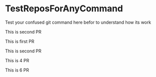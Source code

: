 # TestReposForAnyCommand
Test your confused git command here befor to understand how its work

This is second PR

This is first PR

This is second PR

This is 4 PR

This is 6 PR